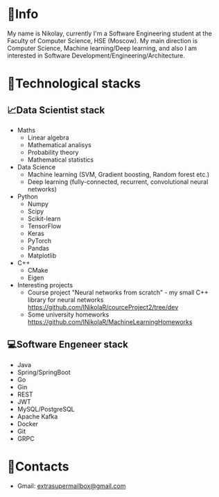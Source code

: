 # 💫Info
My name is Nikolay, currently I'm a Software Engineering student at the Faculty of Computer Science, HSE (Moscow). My main direction is Computer Science, Machine learning/Deep learning, and also I am interested in Software Development/Engineering/Architecture.
# 🚀Technological stacks
## 📈Data Scientist stack
- Maths
  - Linear algebra
  - Mathematical analisys
  - Probability theory
  - Mathematical statistics
- Data Science
  - Machine learning (SVM, Gradient boosting, Random forest etc.)
  - Deep learning (fully-connected, recurrent, convolutional neural networks)
- Python
  - Numpy
  - Scipy
  - Scikit-learn
  - TensorFlow
  - Keras
  - PyTorch
  - Pandas
  - Matplotlib
- C++
  - CMake
  - Eigen
- Interesting projects
  - Course project "Neural networks from scratch" - my small C++ library for neural networks https://github.com/INikolaR/courceProject2/tree/dev
  - Some university homeworks https://github.com/INikolaR/MachineLearningHomeworks
## 💻Software Engeneer stack
- Java
- Spring/SpringBoot
- Go
- Gin
- REST
- JWT
- MySQL/PostgreSQL
- Apache Kafka
- Docker
- Git
- GRPC

# 📩Contacts
- Gmail: extrasupermailbox@gmail.com
